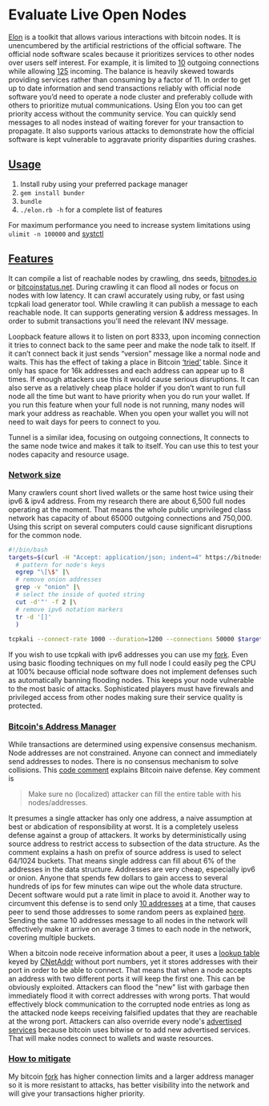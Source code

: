# Evaluate Live Open Nodes
[Elon](https://github.com/tsubery/elon) is a toolkit that allows various interactions with bitcoin nodes. It is unencumbered by the artificial restrictions of the official software.
The official node software scales because it prioritizes services to other nodes over users self interest. For example, it is limited to [10](https://github.com/bitcoin/bitcoin/blob/55a156fca08713b020aafef91f40df8ce4bc3cae/src/net.h#L64-L68) outgoing connections while allowing [125](https://github.com/bitcoin/bitcoin/blob/55a156fca08713b020aafef91f40df8ce4bc3cae/src/net.h#L72) incoming. The balance is heavily skewed towards providing services rather than consuming by a factor of 11. In order to get up to date information and send transactions reliably with official node software you’d need to operate a node cluster and preferably collude with others to prioritize mutual communications.
Using Elon you too can get priority access without the community service. You can quickly send messages to all nodes instead of waiting forever for your transaction to propagate. It also supports various attacks to demonstrate how the official software is kept vulnerable to aggravate priority disparities during crashes.

## [Usage](#usage)
1. Install ruby using your preferred package manager
1. `gem install bunder`
2. `bundle`
1. `./elon.rb -h` for a complete list of features

For maximum performance you need to increase system limitations using `ulimit -n 100000` and [systctl](https://github.com/satori-com/tcpkali/blob/master/doc/tcpkali.man.md#see-also)

## [Features](#features)
It can compile a list of reachable nodes by crawling, dns seeds, [bitnodes.io](https://bitnodes.io) or [bitcoinstatus.net](http://bitcoinstatus.net). During crawling it can flood all nodes or focus on nodes with low latency. It can crawl accurately using ruby, or fast using tcpkali load generator tool. While crawling it can publish a message to each reachable node. It can supports generating version & address messages. In order to submit transactions you'll need the relevant INV message.

Loopback feature allows it to listen on port 8333, upon incoming connection it tries to connect back to the same peer and make the node talk to itself. If it can’t connect back it just sends “version” message like a normal node and waits. This has the effect of taking a place in Bitcoin [‘tried’]((https://github.com/bitcoin/bitcoin/blob/55a156fca08713b020aafef91f40df8ce4bc3cae/src/addrman.h#L130)) table. Since it only has space for 16k addresses and each address can appear up to 8 times. If enough attackers use this it would cause serious disruptions.
It can also serve as a relatively cheap place holder if you don’t want to run full node all the time but want to have priority when you do run your wallet. If you run this feature when your full node is not running, many nodes will mark your address as reachable. When you open your wallet you will not need to wait days for peers to connect to you.

Tunnel is a similar idea, focusing on outgoing connections, It connects to the same node twice and makes it talk to itself. You can use this to test your nodes capacity and resource usage.

### [Network size](#network-size)
Many crawlers count short lived wallets or the same host twice using their ipv6 & ipv4 address. From my research there are about 6,500 full nodes operating at the moment. That means the whole public unprivileged class network has capacity of about 65000 outgoing connections and 750,000. Using this script on several computers could cause significant disruptions for the common node.
```bash
#!/bin/bash
targets=$(curl -H "Accept: application/json; indent=4" https://bitnodes.io/api/v1/snapshots/latest/ |\
  # pattern for node's keys
  egrep "\[\$" |\
  # remove onion addresses
  grep -v "onion" |\
  # select the inside of quoted string
  cut -d'"' -f 2 |\
  # remove ipv6 notation markers
  tr -d '[]'
  )
  
tcpkali --connect-rate 1000 --duration=1200 --connections 50000 $targets
```
If you wish to use tcpkali with ipv6 addresses you can use my [fork](https://github.com/satori-com/tcpkali/pull/73). Even using basic flooding techniques on my full node I could easily peg the CPU at 100% because official node software does not implement defenses such as automatically banning flooding nodes. This keeps your node vulnerable to the most basic of attacks. Sophisticated players must have firewals and privileged access from other nodes making sure their service quality is protected.

### [Bitcoin's Address Manager](#address-manager)
While transactions are determined using expensive consensus mechanism. Node addresses are not constrained. Anyone can connect and immediately send addresses to nodes. There is no consensus mechanism to solve collisions. This [code comment](https://github.com/bitcoin/bitcoin/blob/55a156fca08713b020aafef91f40df8ce4bc3cae/src/addrman.h#L100-L124) explains Bitcoin naive defense. Key comment is
> Make sure no (localized) attacker can fill the entire table with his nodes/addresses.

It presumes a single attacker has only one address, a naive assumption at best or abdication of responsibility at worst. It is a completely useless defense against a group of attackers. It works by deterministically using source address to restrict access to subsection of the data structure. As the comment explains a hash on prefix of source address is used to select 64/1024 buckets. That means single address can fill about 6% of the addresses in the data structure. Addresses are very cheap, especially ipv6 or onion. Anyone that spends few dollars to gain access to several hundreds of ips for few minutes can wipe out the whole data structure. Decent software would put a rate limit in place to avoid it.
Another way to circumvent this defense is to send only [10 addresses](https://github.com/bitcoin/bitcoin/blob/55a156fca08713b020aafef91f40df8ce4bc3cae/src/net_processing.cpp#L2772) at a time, that causes peer to send those addresses to some random peers as explained [here](https://github.com/bitcoin/bitcoin/blob/55a156fca08713b020aafef91f40df8ce4bc3cae/src/net_processing.cpp#L1615-L1619). Sending the same 10 addresses message to all nodes in the network will effectively make it arrive on average 3 times to each node in the network, covering multiple buckets. 

When a bitcoin node receive information about a peer, it uses a [lookup table](https://github.com/bitcoin/bitcoin/blob/55a156fca08713b020aafef91f40df8ce4bc3cae/src/addrman.cpp#L210) keyed by [CNetAddr](https://github.com/bitcoin/bitcoin/blob/55a156fca08713b020aafef91f40df8ce4bc3cae/src/addrman.cpp#119) without port numbers, yet it stores addresses with their port in order to be able to connect. That means that when a node accepts an address with two different ports it will keep the first one. This can be obviously exploited. Attackers can flood the "new" list with garbage then immediately flood it with correct addresses with wrong ports. That would effectively block communication to the corrupted node entries as long as the attacked node keeps receiving falsified updates that they are reachable at the wrong port. Attackers can also override every node's [advertised services](https://github.com/bitcoin/bitcoin/blob/55a156fca08713b020aafef91f40df8ce4bc3cae/src/addrman.cpp#L288) because bitcoin uses bitwise or to add new advertised services. That will make nodes connect to wallets and waste resources.

### [How to mitigate](#mitigate)
My bitcoin [fork](https://github.com/tsubery/bitcoin) has higher connection limits and a larger address manager so it is more resistant to attacks, has better visibility into the network and will give your transactions higher priority.

